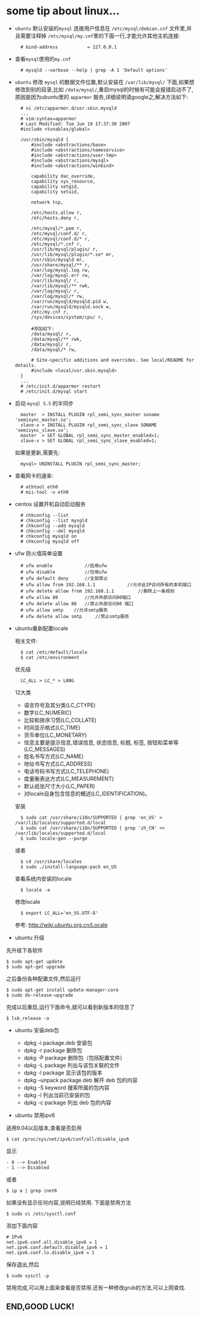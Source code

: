 some tip about linux...
=======================


- `ubuntu` 默认安装的`mysql` 连接用户信息在 `/etc/mysql/debian.cnf` 文件里,并且需要注释掉 `/etc/mysql/my.cnf`里的下面一行,才能允许其他主机连接:

        # bind-address           = 127.0.0.1

- 查看`mysql`使用的`my.cnf`

        # mysqld --verbose --help | grep -A 1 'Default options'

- `ubuntu` 修改 `mysql` 的数据文件位置,默认安装在 `/var/lib/mysql/` 下面,如果想修改到别的目录,比如 `/data/mysql/`,重启mysql的时候有可能会报错启动不了,原因是因为ubuntu里的 `apparmor` 服务,详细说明请google之,解决方法如下:

        # vi /etc/apparmor.d/usr.sbin.mysqld
        ...
        # vim:syntax=apparmor
        # Last Modified: Tue Jun 19 17:37:30 2007
        #include <tunables/global>

        /usr/sbin/mysqld {
            #include <abstractions/base>
            #include <abstractions/nameservice>
            #include <abstractions/user-tmp>
            #include <abstractions/mysql>
            #include <abstractions/winbind>

            capability dac_override,
            capability sys_resource,
            capability setgid,
            capability setuid,

            network tcp,

            /etc/hosts.allow r,
            /etc/hosts.deny r,

            /etc/mysql/*.pem r,
            /etc/mysql/conf.d/ r,
            /etc/mysql/conf.d/* r,
            /etc/mysql/*.cnf r,
            /usr/lib/mysql/plugin/ r,
            /usr/lib/mysql/plugin/*.so* mr,
            /usr/sbin/mysqld mr,
            /usr/share/mysql/** r,
            /var/log/mysql.log rw,
            /var/log/mysql.err rw,
            /var/lib/mysql/ r,
            /var/lib/mysql/** rwk,
            /var/log/mysql/ r,
            /var/log/mysql/* rw,
            /var/run/mysqld/mysqld.pid w,
            /var/run/mysqld/mysqld.sock w,
            /etc/my.cnf r,
            /sys/devices/system/cpu/ r,

            #添加如下:
            /data/mysql/ r,
            /data/mysql/** rwk,
            /data/mysql/ r,
            /data/mysql/* rw,

            # Site-specific additions and overrides. See local/README for details.
            #include <local/usr.sbin.mysqld>
        }
        ...
        # /etc/init.d/apparmor restart
        # /etc/init.d/mysql start

- 启动 `mysql 5.5` 的半同步
    
        master  > INSTALL PLUGIN rpl_semi_sync_master soname 'semisync_master.so';
        slave-x > INSTALL PLUGIN rpl_semi_sync_slave SONAME 'semisync_slave.so’;
        master  > SET GLOBAL rpl_semi_sync_master_enabled=1;
        slave-x > SET GLOBAL rpl_semi_sync_slave_enabled=1;

  如果是更新,需要先:

        mysql> UNINSTALL PLUGIN rpl_semi_sync_master;
    
- 查看网卡的速率:

        # ethtool eth0
        # mii-tool -v eth0

- centos 设置开机自动启动服务

        # chkconfig --list
        # chkconfig --list mysqld
        # chkconfig --add mysqld
        # chkconfig --del mysqld
        # chkconfig mysqld on
        # chkconfig mysqld off

- ufw 防火墙简单设置

        # ufw enable            //启用ufw
        # ufw disable           //仅用ufw
        # ufw default deny      //全部禁止
        # ufw allow from 192.168.1.1            //允许此IP访问所有的本机端口
        # ufw delete allow from 192.168.1.1         //删除上一条规则
        # ufw allow 80          //允许外部访问80端口
        # ufw delete allow 80   //禁止外部访问80 端口
        # ufw allow smtp    //允许smtp服务
        # ufw delete allow smtp     //禁止smtp服务

- ubuntu重新配置locale

    相关文件:

        $ cat /etc/default/locale
        $ cat /etc/environment

    优先级

        LC_ALL > LC_* > LANG

    12大类

    - 语言符号及其分类(LC_CTYPE)
    - 数字(LC_NUMERIC)
    - 比较和排序习惯(LC_COLLATE)
    - 时间显示格式(LC_TIME)
    - 货币单位(LC_MONETARY)
    - 信息主要是提示信息,错误信息, 状态信息, 标题, 标签, 按钮和菜单等(LC_MESSAGES)
    - 姓名书写方式(LC_NAME)
    - 地址书写方式(LC_ADDRESS)
    - 电话号码书写方式(LC_TELEPHONE)
    - 度量衡表达方式(LC_MEASUREMENT)
    - 默认纸张尺寸大小(LC_PAPER)
    - 对locale自身包含信息的概述(LC_IDENTIFICATION)。
        

    安装
    
        $ sudo cat /usr/share/i18n/SUPPORTED | grep 'en_US' > /var/lib/locales/supported.d/local
        $ sudo cat /usr/share/i18n/SUPPORTED | grep 'zh_CN' >> /var/lib/locales/supported.d/local
        $ sudo locale-gen --purge

    或者

        $ cd /usr/share/locales
        $ sudo ./install-language-pack en_US


    查看系统内安装的locale

        $ locale -a

    修改locale
        
        $ export LC_ALL='en_US.UTF-8'

    参考: http://wiki.ubuntu.org.cn/Locale

- ubuntu 升级

先升级下各软件
    
    $ sudo apt-get update
    $ sudo apt-get upgrade

之后备份各种配置文件,然后运行

    $ sudo apt-get install update-manager-core
    $ sudo do-release-upgrade

完成以后重启,运行下面命令,就可以看到新版本的信息了

    $ lsb_release -a 


- ubuntu 安装deb包

    - dpkg -i package.deb   安装包
    - dpkg -r package   删除包
    - dpkg -P package   删除包（包括配置文件）
    - dpkg -L package   列出与该包关联的文件
    - dpkg -l package   显示该包的版本
    - dpkg –unpack package.deb    解开 deb 包的内容
    - dpkg -S keyword   搜索所属的包内容
    - dpkg -l   列出当前已安装的包
    - dpkg -c package   列出 deb 包的内容

- ubuntu 禁用ipv6

适用9.04以后版本,查看是否启用

    $ cat /proc/sys/net/ipv6/conf/all/disable_ipv6

显示
    
    - 0 --> Enabled
    - 1 --> Disabled

或者

    $ ip a | grep inet6

如果没有显示任何内容,说明已经禁用. 下面是禁用方法

    $ sudo vi /etc/sysctl.conf

添加下面内容

    # IPv6
    net.ipv6.conf.all.disable_ipv6 = 1
    net.ipv6.conf.default.disable_ipv6 = 1
    net.ipv6.conf.lo.disable_ipv6 = 1

保存退出,然后

    $ sudo sysctl -p

禁用完成,可以用上面来查看是否禁用.还有一种修改grub的方法,可以上网查找.



END,GOOD LUCK!
--------------
